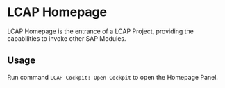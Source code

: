 # LCAP Homepage

LCAP Homepage is the entrance of a LCAP Project, providing the capabilities to invoke other SAP Modules.

## Usage

Run command `LCAP Cockpit: Open Cockpit` to open the Homepage Panel.